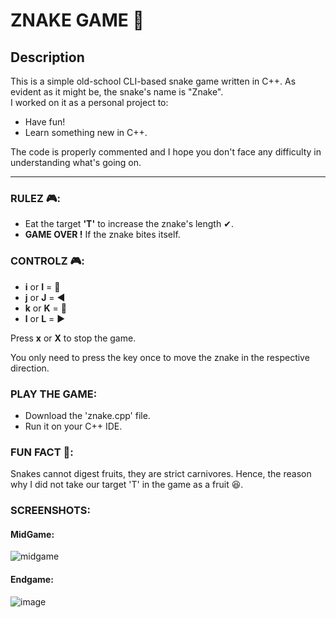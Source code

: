 # ZNAKE GAME 🐍

## Description

This is a simple old-school CLI-based snake game written in C++. As evident as it might be, the snake's name is "Znake".\
I worked on it as a personal project to:
* Have fun!
* Learn something new in C++.

The code is properly commented and I hope you don't face any difficulty in understanding what's going on.

---

### RULEZ 🎮:

* Eat the target **'T'** to increase the znake's length ✔.
* **GAME OVER !** If the znake bites itself.

### CONTROLZ 🎮:

* **i** or **I** = 🔼
* **j** or **J** = ◀
* **k** or **K** = 🔽
* **l** or **L** = ▶ <br/>

Press **x** or **X** to stop the game.

You only need to press the key once to move the znake in the respective direction.

### PLAY THE GAME:
* Download the 'znake.cpp' file.
* Run it on your C++ IDE.

### FUN FACT 📝:
Snakes cannot digest fruits, they are strict carnivores. Hence, the reason why I did not take our target 'T' in the game as a fruit 😆.

### SCREENSHOTS:

#### MidGame:
![midgame](https://user-images.githubusercontent.com/81289215/119557186-7e474280-bdbd-11eb-860a-72cb493e4a19.png)

#### Endgame:
![image](https://user-images.githubusercontent.com/81289215/119557252-9028e580-bdbd-11eb-92bc-59846f043b1a.png)





